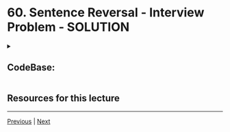 # 60. Sentence Reversal - Interview Problem - SOLUTION

<details>   
    <summary> <h2> CodeBase: </h2> </summary>

-   [05-sentence-reversal-assert.py](../../codebase/python-ds-interview/02-array-sequences/Array-Sequences-Interview-Questions/05-Sentence-Reversal/05-sentence-reversal-assert.py)
-   [05-sentence-reversal-doctest.py](../../codebase/python-ds-interview/02-array-sequences/Array-Sequences-Interview-Questions/05-Sentence-Reversal/05-sentence-reversal-doctest.py)
-   [05-sentence-reversal-unittest.py](../../codebase/python-ds-interview/02-array-sequences/Array-Sequences-Interview-Questions/05-Sentence-Reversal/05-sentence-reversal-unittest.py)

</details>

##  Resources for this lecture



---

[Previous](./59_Sentence-Reversal-Interview-Problem.md) | [Next](./61_String-Compression-Interview-Problem.md)